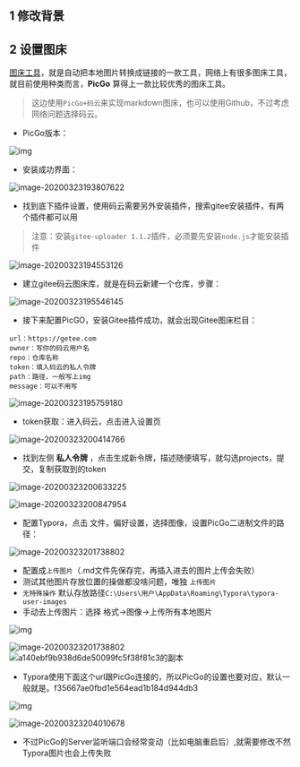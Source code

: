 ## 1 修改背景







## 2 设置图床

[图床工具](https://github.com/Molunerfinn/PicGo/releases)，就是自动把本地图片转换成链接的一款工具，网络上有很多图床工具，就目前使用种类而言，**PicGo** 算得上一款比较优秀的图床工具。

> 这边使用`PicGo+码云`来实现markdown图床，也可以使用Github，不过考虑网络问题选择码云。

- PicGo版本：

![img](https://img2020.cnblogs.com/blog/1972718/202003/1972718-20200323210552751-1313111323.png)

- 安装成功界面：

![image-20200323193807622](https://gitee.com/fakefake00/NoteImgs/raw/master/img/image-20200323194623130.png)

- 找到底下插件设置，使用码云需要另外安装插件，搜索gitee安装插件，有两个插件都可以用

> 注意：安装`gitee-uploader 1.1.2`插件，必须要先安装`node.js`才能安装插件

![image-20200323194553126](https://gitee.com/fakefake00/NoteImgs/raw/master/img/image-20200323194553126.png)

- 建立gitee码云图床库，就是在码云新建一个仓库，步骤：

![image-20200323195546145](https://gitee.com/fakefake00/NoteImgs/raw/master/img/image-20200323195546145.png)

- 接下来配置PicGO，安装Gitee插件成功，就会出现Gitee图床栏目：

```
url：https://getee.com
owner：写你的码云用户名
repo：仓库名称
token：填入码云的私人令牌
path：路径，一般写上img
message：可以不用写
```

![image-20200323195759180](https://gitee.com/fakefake00/NoteImgs/raw/master/img/image-20200323200847954.png)

- token获取：进入码云，点击进入设置页

![image-20200323200414766](https://gitee.com/fakefake00/NoteImgs/raw/master/img/image-20200323200414766.png)

- 找到左侧 **私人令牌** ，点击生成新令牌，描述随便填写，就勾选projects，提交，复制获取到的token

![image-20200323200633225](https://gitee.com/fakefake00/NoteImgs/raw/master/img/image-20200323195759180.png)

![image-20200323200847954](https://gitee.com/fakefake00/NoteImgs/raw/master/img/image-20200323200633225.png)

- 配置Typora，点击 文件，偏好设置，选择图像，设置PicGo二进制文件的路径：

![image-20200323201738802](https://gitee.com/fakefake00/NoteImgs/raw/master/img/image-20200323201738802.png)

- 配置成`上传图片`（.md文件先保存完，再插入进去的图片上传会失败）
- 测试其他图片存放位置的操做都没啥问题，唯独 `上传图片`
- `无特殊操作` 默认存放路径`C:\Users\用户\AppData\Roaming\Typora\typora-user-images`
- 手动去上传图片：选择 格式->图像->上传所有本地图片

![img](https://img2020.cnblogs.com/blog/1972718/202003/1972718-20200325124858815-145787238.png)

![image-20200323201738802](https://gitee.com/fakefake00/NoteImgs/raw/master/img/image-20200323201738802.png)![a140ebf9b938d6de50099fc5f38f81c3的副本](/Users/snailzhou/Desktop/a140ebf9b938d6de50099fc5f38f81c3的副本.jpg)

- Typora使用下面这个url跟PicGo连接的，所以PicGo的设置也要对应，默认一般就是。f35667ae0fbd1e564ead1b184d944db3

![img](https://gitee.com/fakefake00/NoteImgs/raw/master/img/image-20200323203807172-1584967114062.png)

![image-20200323204010678](https://gitee.com/fakefake00/NoteImgs/raw/master/img/image-20200323204010678.png)

- 不过PicGo的Server监听端口会经常变动（比如电脑重启后）,就需要修改不然Typora图片也会上传失败
